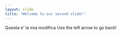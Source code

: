 ```yaml
---
layout: slide
title: "Welcome to our second slide!"
---
```

Questa e' la mia modifica
Use the left arrow to go back!
